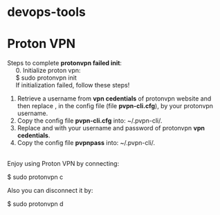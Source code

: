 # devops-tools
# Proton VPN
Steps to complete **protonvpn failed init**:
<br/>
&nbsp;&nbsp;&nbsp;&nbsp;&nbsp;0. Initialize proton vpn:<br/>
  &nbsp;&nbsp;&nbsp;&nbsp;&nbsp;$ sudo protonvpn init<br/>
&nbsp;&nbsp;&nbsp;&nbsp;&nbsp;If initialization failed, follow these steps!  
1. Retrieve a username from **vpn cedentials** of protonvpn website  and then replace **<username>**, in the config file (file **pvpn-cli.cfg**), by your protonvpn username.
2. Copy the config file **pvpn-cli.cfg** into: ~/.pvpn-cli/. 
3. Replace **<username>** and **<password>** with your username and password of protonvpn **vpn cedentials**.
4. Copy the config file **pvpnpass** into: ~/.pvpn-cli/.
<br/><br/>
  <p>Enjoy using Proton VPN by connecting:
  <p>$ sudo protonvpn c</p>
Also you can disconnect it by:
  <p>$ sudo protonvpn d</p>
  </p>
